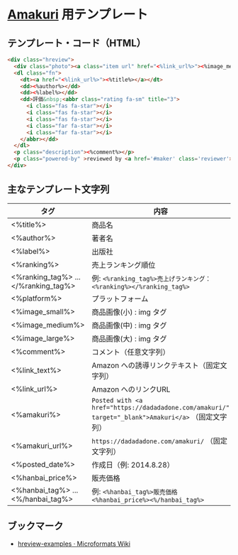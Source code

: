 # [Amakuri] 用テンプレート

## テンプレート・コード（HTML）

```html
<div class="hreview">
  <div class="photo"><a class="item url" href="<%link_url%>"><%image_medium%></a></div>
  <dl class="fn">
    <dt><a href="<%link_url%>"><%title%></a></dt>
    <dd><%author%></dd>
    <dd><%label%></dd>
    <dd>評価&nbsp;<abbr class="rating fa-sm" title="3">
      <i class="fas fa-star"></i>
      <i class="fas fa-star"></i>
      <i class="fas fa-star"></i>
      <i class="far fa-star"></i>
      <i class="far fa-star"></i>
    </abbr></dd>
  </dl>
  <p class="description"><%comment%></p>
  <p class="powered-by" >reviewed by <a href='#maker' class='reviewer'>Spiegel</a> on <abbr class="dtreviewed"><%posted_date%></abbr> (powered by <a href="<%amakuri_url%>" >Amakuri</a>)</p>
</div>
```

## 主なテンプレート文字列

| タグ                                 | 内容                                                                                               |
| ------------------------------------ | -------------------------------------------------------------------------------------------------- |
| <%title%>                            | 商品名                                                                                             |
| <%author%>                           | 著者名                                                                                             |
| <%label%>                            | 出版社                                                                                             |
| <%ranking%>                          | 売上ランキング順位                                                                                 |
| <%ranking_tag%> ... </%ranking_tag%> | 例: `<%ranking_tag%>売上げランキング： <%ranking%></%ranking_tag%>`                                |
| <%platform%>                         | プラットフォーム                                                                                   |
| <%image_small%>                      | 商品画像(小) : img タグ                                                                            |
| <%image_medium%>                     | 商品画像(中) : img タグ                                                                            |
| <%image_large%>                      | 商品画像(大) : img タグ                                                                            |
| <%comment%>                          | コメント（任意文字列）                                                                             |
| <%link_text%>                        | Amazon への誘導リンクテキスト（固定文字列）                                                        |
| <%link_url%>                         | Amazon へのリンクURL                                                                               |
| <%amakuri%>                          | `Posted with <a href="https://dadadadone.com/amakuri/" target="_blank">Amakuri</a>` （固定文字列） |
| <%amakuri_url%>                      | `https://dadadadone.com/amakuri/` （固定文字列）                                                   |
| <%posted_date%>                      | 作成日（例: 2014.8.28）                                                                            |
| <%hanbai_price%>                     | 販売価格                                                                                           |
| <%hanbai_tag%> ... <%/hanbai_tag%>   | 例: `<%hanbai_tag%>販売価格 <%hanbai_price%><%/hanbai_tag%>`                                       |

## ブックマーク

- [hreview-examples · Microformats Wiki](http://microformats.org/wiki/hreview-examples)

[Amakuri]: https://dadadadone.com/amakuri/ "Amakuri [Amazonアフィリエイトリンク作成ツール]"
